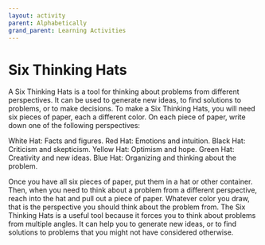 ```yaml
---
layout: activity
parent: Alphabetically
grand_parent: Learning Activities
---
```


# Six Thinking Hats

A Six Thinking Hats is a tool for thinking about problems from different perspectives. It can be used to generate new ideas, to find solutions to problems, or to make decisions. To make a Six Thinking Hats, you will need six pieces of paper, each a different color. On each piece of paper, write down one of the following perspectives:

White Hat: Facts and figures.
Red Hat: Emotions and intuition.
Black Hat: Criticism and skepticism.
Yellow Hat: Optimism and hope.
Green Hat: Creativity and new ideas.
Blue Hat: Organizing and thinking about the problem.

Once you have all six pieces of paper, put them in a hat or other container. Then, when you need to think about a problem from a different perspective, reach into the hat and pull out a piece of paper. Whatever color you draw, that is the perspective you should think about the problem from. The Six Thinking Hats is a useful tool because it forces you to think about problems from multiple angles. It can help you to generate new ideas, or to find solutions to problems that you might not have considered otherwise.
